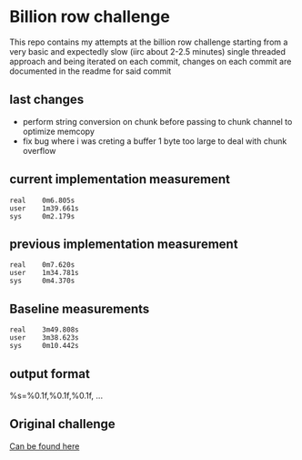 # Billion row challenge
This repo contains my attempts at the billion row challenge starting from a very basic and expectedly slow (iirc about 2-2.5 minutes)
single threaded approach and being iterated on each commit, changes on each commit are documented in the readme for said commit

## last changes
- perform string conversion on chunk before passing to chunk channel to optimize memcopy
- fix bug where i was creting a buffer 1 byte too large to deal with chunk overflow

## current implementation measurement
```console
real    0m6.805s
user    1m39.661s
sys     0m2.179s
```

## previous implementation measurement
```console
real    0m7.620s
user    1m34.781s
sys     0m4.370s
```

## Baseline measurements
```console
real    3m49.808s
user    3m38.623s
sys     0m10.442s
```

## output format
%s=%0.1f,%0.1f,%0.1f, ...

## Original challenge
[Can be found here](https://github.com/gunnarmorling/1brc)
